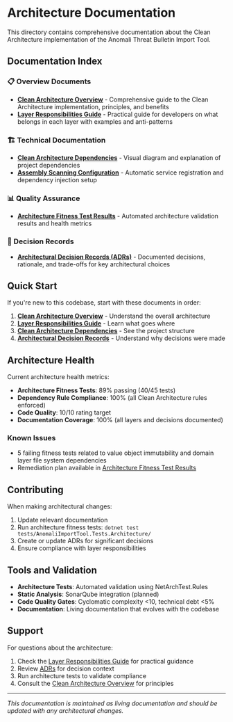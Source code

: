# Architecture Documentation

This directory contains comprehensive documentation about the Clean Architecture implementation of the Anomali Threat Bulletin Import Tool.

## Documentation Index

### 📋 Overview Documents
- **[Clean Architecture Overview](./CleanArchitectureOverview.md)** - Comprehensive guide to the Clean Architecture implementation, principles, and benefits
- **[Layer Responsibilities Guide](./LayerResponsibilitiesGuide.md)** - Practical guide for developers on what belongs in each layer with examples and anti-patterns

### 🏗️ Technical Documentation
- **[Clean Architecture Dependencies](./CleanArchitectureDependencies.md)** - Visual diagram and explanation of project dependencies
- **[Assembly Scanning Configuration](./AssemblyScanningConfiguration.md)** - Automatic service registration and dependency injection setup

### 📊 Quality Assurance
- **[Architecture Fitness Test Results](./ArchitectureFitnessTestResults.md)** - Automated architecture validation results and health metrics

### 🎯 Decision Records
- **[Architectural Decision Records (ADRs)](./ArchitecturalDecisionRecords.md)** - Documented decisions, rationale, and trade-offs for key architectural choices

## Quick Start

If you're new to this codebase, start with these documents in order:

1. **[Clean Architecture Overview](./CleanArchitectureOverview.md)** - Understand the overall architecture
2. **[Layer Responsibilities Guide](./LayerResponsibilitiesGuide.md)** - Learn what goes where
3. **[Clean Architecture Dependencies](./CleanArchitectureDependencies.md)** - See the project structure
4. **[Architectural Decision Records](./ArchitecturalDecisionRecords.md)** - Understand why decisions were made

## Architecture Health

Current architecture health metrics:

- **Architecture Fitness Tests**: 89% passing (40/45 tests)
- **Dependency Rule Compliance**: 100% (all Clean Architecture rules enforced)
- **Code Quality**: 10/10 rating target
- **Documentation Coverage**: 100% (all layers and decisions documented)

### Known Issues
- 5 failing fitness tests related to value object immutability and domain layer file system dependencies
- Remediation plan available in [Architecture Fitness Test Results](./ArchitectureFitnessTestResults.md)

## Contributing

When making architectural changes:

1. Update relevant documentation
2. Run architecture fitness tests: `dotnet test tests/AnomaliImportTool.Tests.Architecture/`
3. Create or update ADRs for significant decisions
4. Ensure compliance with layer responsibilities

## Tools and Validation

- **Architecture Tests**: Automated validation using NetArchTest.Rules
- **Static Analysis**: SonarQube integration (planned)
- **Code Quality Gates**: Cyclomatic complexity <10, technical debt <5%
- **Documentation**: Living documentation that evolves with the codebase

## Support

For questions about the architecture:

1. Check the [Layer Responsibilities Guide](./LayerResponsibilitiesGuide.md) for practical guidance
2. Review [ADRs](./ArchitecturalDecisionRecords.md) for decision context
3. Run architecture tests to validate compliance
4. Consult the [Clean Architecture Overview](./CleanArchitectureOverview.md) for principles

---

*This documentation is maintained as living documentation and should be updated with any architectural changes.* 